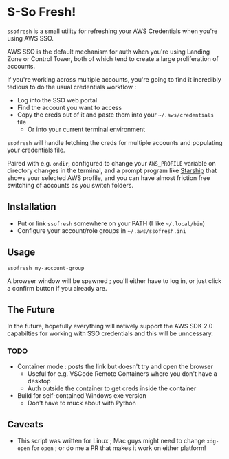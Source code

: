 # S-So Fresh!

`ssofresh` is a small utility for refreshing your AWS Credentials when you're
using AWS SSO.

AWS SSO is the default mechanism for auth when you're using Landing Zone or
Control Tower, both of which tend to create a large proliferation of accounts.

If you're working across multiple accounts, you're going to find it incredibly
tedious to do the usual credentials workflow :

- Log into the SSO web portal
- Find the account you want to access
- Copy the creds out of it and paste them into your `~/.aws/credentials` file
  - Or into your current terminal environment

`ssofresh` will handle fetching the creds for multiple accounts and populating
your credentials file.

Paired with e.g. `ondir`, configured to change your `AWS_PROFILE` variable on
directory changes in the terminal, and a prompt program like 
[Starship](https://starship.rs/) that shows your selected AWS profile, and you
can have almost friction free switching of accounts as you switch folders.

## Installation

- Put or link `ssofresh` somewhere on your PATH (I like `~/.local/bin`)
- Configure your account/role groups in `~/.aws/ssofresh.ini`

## Usage

```
ssofresh my-account-group
```

A browser window will be spawned ; you'll either have to log in, or just click a confirm button if you already are.

## The Future

In the future, hopefully everything will natively support the AWS SDK 2.0
capabilties for working with SSO credentials and this will be unncessary.

### TODO

- Container mode : posts the link but doesn't try and open the browser
  - Useful for e.g. VSCode Remote Containers where you don't have a desktop
  - Auth outside the container to get creds inside the container
- Build for self-contained Windows exe version
  - Don't have to muck about with Python

## Caveats

- This script was written for Linux ; Mac guys might need to change `xdg-open`
  for `open` ; or do me a PR that makes it work on either platform!

